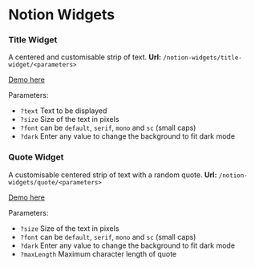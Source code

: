 # Notion Widgets
### Title Widget
A centered and customisable strip of text.
**Url:** `/notion-widgets/title-widget/<parameters>`

[Demo here](https://seen-idc.github.io/notion-widgets/title-widget/?text=Hello&font=sc&size=42&dark=1)

Parameters:
- `?text` Text to be displayed
- `?size` Size of the text in pixels
- `?font` can be `default`, `serif`, `mono` and `sc` (small caps)
- `?dark` Enter any value to change the background to fit dark mode

### Quote Widget
A customisable centered strip of text with a random quote.
**Url:** `/notion-widgets/quote/<parameters>`

[Demo here](https://seen-idc.github.io/notion-widgets/quote/?maxLength=50&font=serif&size=24&dark=1)

Parameters:
- `?size` Size of the text in pixels
- `?font` can be `default`, `serif`, `mono` and `sc` (small caps)
- `?dark` Enter any value to change the background to fit dark mode
- `?maxLength` Maximum character length of quote